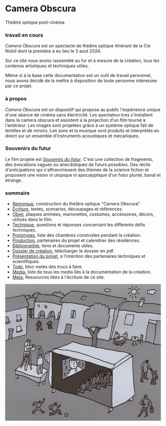 # Camera Obscura

Théâtre optique post-cinéma

### travail en cours

*Camera Obscura* est un spectacle de théâtre optique itinérant de la Cie Nokill dont la première a eu lieu le 3 aout 2024. 

Sur ce site nous avons rassemblé au fur et à mesure de la création, tous les contenus artistiques et techniques utiles. 

Même si à la base cette documentation est un outil de travail personnel, nous avons décidé de la mettre à disposition de toute personne intéressée par ce projet.

### à propos

*Camera Obscura* est un dispositif qui propose au public l'expérience unique d'une séance de cinéma sans électricité. Les spectateur·ices s'installent dans la camera obscura et assistent à la projection d’un film tourné à l'extérieur. Les images sont projetées grâce à un système optique fait de lentilles et de miroirs. Les sons et la musique sont produits et interprétés en direct sur un ensemble d’instruments acoustiques et mécaniques.

### Souvenirs du futur

Le film projeté est [*Souvenirs du futur*](contenu/ecriture/souvenirs-du-futur.md). C'est une collection de fragments, des évocations vagues ou anecdotiques de futurs possibles. Des récits d'anticipations qui s'affranchissent des thèmes de la science fiction et proposent une vision ni utopique ni apocalyptique d'un futur pluriel, banal et étrange.

### sommaire

- [Remorque](contenu/remorque.md), construction du théâtre optique "Camera Obscura".
- [Écriture](contenu/ecriture), textes, scenarios, découpages et références.
- [Objet](contenu/objet), plaques animées, marionettes, costumes, accéssoires, décors, utilisés dans le film.
- [Technique](contenu/technique), questions et réponses concernant les differents défis techniques. 
- [Prototypes](contenu/prototypes), liste des chambres construites pendant la création.
- [Production](contenu/production.md), partenaires du projet et calendrier des résidences.
- [Bibliographie](contenu/bibliographie.md), liens et documents utiles.
- [Dossier de création](contenu/dossier/dossier-camera-obscura-2024-web.pdf), télécharger le dossier en pdf.
- [Présentation du projet](contenu/presentation-partenaires.md), à l’intention des partenaires techniques et scientifiques.
- [Todo](contenu/todo.md), bloc-notes des trucs à faire.
- [Media](contenu/media.md), liste de tous les media liés à la documentation de la création.
- [Meta](contenu/meta.md), Ressources liées à l'écriture de ce site.


![Dessin de la remorque](contenu/dessins/visuel-camera-obscura.png)
